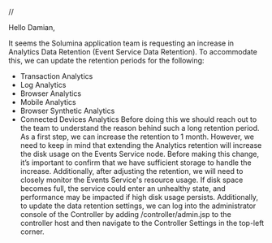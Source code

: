//

Hello Damian,

It seems the Solumina application team is requesting an increase in Analytics Data Retention (Event Service Data Retention). To accommodate this, we can update the retention periods for the following:
* Transaction Analytics
* Log Analytics
* Browser Analytics
* Mobile Analytics
* Browser Synthetic Analytics
* Connected Devices Analytics
Before doing this we should reach out to the team to understand the reason behind such a long retention period. As a first step, we can increase the retention to 1 month. However, we need to keep in mind that extending the Analytics retention will increase the disk usage on the Events Service node.
Before making this change, it’s important to confirm that we have sufficient storage to handle the increase. Additionally, after adjusting the retention, we will need to closely monitor the Events Service's resource usage. If disk space becomes full, the service could enter an unhealthy state, and performance may be impacted if high disk usage persists.
Additionally, to update the data retention settings, we can log into the administrator console of the Controller by adding /controller/admin.jsp to the controller host and then navigate to the Controller Settings in the top-left corner.

